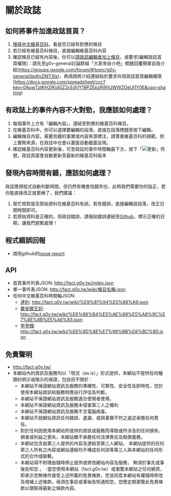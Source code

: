 關於政誌
========

如何將事件加進政誌首頁？
-----------------------
1. [搜尋中文維基百科](http://goo.gl/0GduFY)，看是否已經有對應的條目
2. 若已經有維基百科條目，直接編輯維基百科內容
3. 確認條目已經有內容後，你可以[請政誌編輯者加上條目](https://github.com/g0v/twangry/issues/new)，或要求[編輯政誌首頁權限]：請先至g0v-general討論群組「大家來自介吧」標題回覆簡單自我介紹(https://groups.google.com/forum/#!topic/g0v-general/bp6nZlNTXls)，再煩請將介紹連結貼於要求共用政誌首頁編輯權限(https://docs.google.com/spreadsheet/ccc?key=0AuwTztKH2tKidGZ2cEdVY19PZEpzRWVJWWZOeUI1Y0E&usp=sharing)

有政誌上的事件內容不大對勁，我應該如何處理？
--------------------------------------------
1. 每個事件上方有「編輯內容」，連結至對應的維基百科條目。
2. 在維基百科中，你可以選擇要編輯的段落，直接在段落標題旁按下編輯。
3. 編輯條目內容，需要具體的事實或內容來源標注，請尊重維基百科的規範，附上實際來源，在政誌中也會以畫面自動截圖呈現。
4. 確認維基百科內容更新後，可至政誌的事件時間軸最下方，按下「![更新](http://fact.g0v.tw/css/images/reload.gif)」符號，政誌頁面會自動更新至最新的維基百科版本


發現內容時間有錯，應該如何處理？
-------------------------------
政誌應用程式自動判斷時間，但仍然有機會找錯年份，此時我們需要你的指正，若你能直接改正就更棒了，我們建議：

1. 幫忙核對是否原始資料在維基百科有誤，若有錯誤，直接編輯該段落，改正日期時間即可。
2. 若原始資料是正確的，但政誌錯誤，請張貼錯誤連結至[Github](https://github.com/g0v/twangry/issues/new)，標示正確的日期，讓我們趕緊處理！

程式錯誤回報
------------
  - 請用github的[issue report](https://github.com/g0v/twangry/issues)

API
---
- 首頁事件列表JSON: http://fact.g0v.tw/index.json
- 單一事件表JSON: http://fact.g0v.tw/wiki/條目名稱.json
- 任何中文維基百科時間軸JSON: 
  - [達利](http://fact.g0v.tw/wiki/%E9%81%94%E5%88%A9): http://fact.g0v.tw/wiki/%E9%81%94%E5%88%A9.json
  - [戴安娜王妃](http://fact.g0v.tw/wiki/%E6%88%B4%E5%AE%89%E5%A8%9C%E7%8E%8B%E5%A6%83): http://fact.g0v.tw/wiki/%E6%88%B4%E5%AE%89%E5%A8%9C%E7%8E%8B%E5%A6%83.json
  - [李登輝](http://fact.g0v.tw/wiki/%E6%9D%8E%E7%99%BB%E8%BC%9D): http://fact.g0v.tw/wiki/%E6%9D%8E%E7%99%BB%E8%BC%9D.json


免責聲明
--------
  - http://fact.g0v.tw/
  - 本網站內的資訊及服務均以「現況（as is）」形式提供，本網站不提供任何種類的明示或暗示的保證，包括但不限於：
    - 本網站不保證網站資訊及服務的準確性、可靠性、安全性及即時性，您於使用本網站資訊和服務時應自行評估及判斷，
    - 本網站不保證網站資訊及服務適合使用者使用，
    - 本網站不保證網站資訊及服務未侵害第三人之權利
    - 本網站不保證網站資訊及服務不含電腦病毒，
    - 本網站不就網站資訊任何錯誤、遺漏、或與事實不符之處述承擔任何責任。
    - 對於任何因使用本網站所提供的資訊或服務而導致或所涉及的任何損失、損害或利益之喪失，本網站概不承擔任何法律責任及賠償義務。
    - 本網站包含由第三人提供的內容及連結至第三人網站。 本網站提供的任何第三人所有之內容或網站連結均不構成任何該等第三人與本網站的任何形式的合作或聯繫。
    - 本網站得不附理由隨時停止提供或修改網站內容及服務， 無須於事先或事後告知您 。
  -當您使用本網站（fact.g0v.tw）或瀏覽本網站之任何網頁，即表示您無條件接受上述所載的免責條款，您並同意本網站有權隨時修改及增補上述條款，毋須在事前或事後告知通知您，您應定期瀏覽此免責條款以便取得最新之條款內容。

